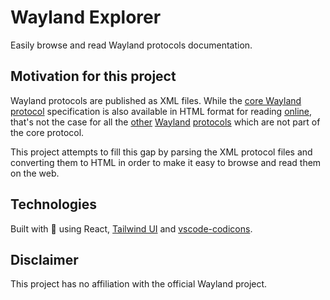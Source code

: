 # Wayland Explorer

Easily browse and read Wayland protocols documentation.

## Motivation for this project

Wayland protocols are published as XML files. While the [core Wayland protocol](https://gitlab.freedesktop.org/wayland/wayland/-/blob/main/protocol/wayland.xml) specification is also available in HTML format for reading [online](https://wayland.freedesktop.org/docs/html/apa.html), that's not the case for all the [other](https://gitlab.freedesktop.org/wayland/wayland-protocols/-/tree/main/unstable) [Wayland](https://gitlab.freedesktop.org/wayland/wayland-protocols/-/tree/main/stable) [protocols](https://gitlab.freedesktop.org/wlroots/wlr-protocols/-/tree/master/unstable) which are not part of the core protocol.

This project attempts to fill this gap by parsing the XML protocol files and converting them to HTML in order to make it easy to browse and read them on the web.

## Technologies

Built with :sparkling_heart: using React, [Tailwind UI](https://tailwindui.com/components) and [vscode-codicons](https://github.com/microsoft/vscode-codicons).

## Disclaimer

This project has no affiliation with the official Wayland project.
